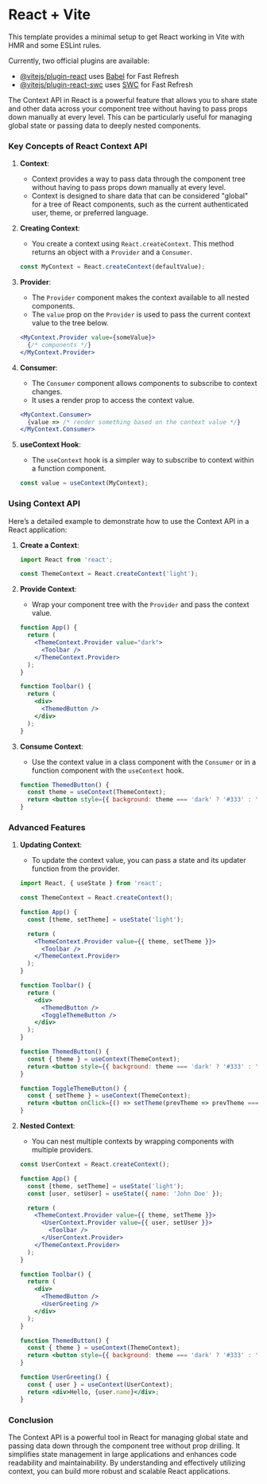 # React + Vite

This template provides a minimal setup to get React working in Vite with HMR and some ESLint rules.

Currently, two official plugins are available:

- [@vitejs/plugin-react](https://github.com/vitejs/vite-plugin-react/blob/main/packages/plugin-react/README.md) uses [Babel](https://babeljs.io/) for Fast Refresh
- [@vitejs/plugin-react-swc](https://github.com/vitejs/vite-plugin-react-swc) uses [SWC](https://swc.rs/) for Fast Refresh

The Context API in React is a powerful feature that allows you to share state and other data across your component tree without having to pass props down manually at every level. This can be particularly useful for managing global state or passing data to deeply nested components.

### Key Concepts of React Context API

1. **Context**:
   - Context provides a way to pass data through the component tree without having to pass props down manually at every level.
   - Context is designed to share data that can be considered "global" for a tree of React components, such as the current authenticated user, theme, or preferred language.

2. **Creating Context**:
   - You create a context using `React.createContext`. This method returns an object with a `Provider` and a `Consumer`.
   ```jsx
   const MyContext = React.createContext(defaultValue);
   ```

3. **Provider**:
   - The `Provider` component makes the context available to all nested components.
   - The `value` prop on the `Provider` is used to pass the current context value to the tree below.
   ```jsx
   <MyContext.Provider value={someValue}>
     {/* components */}
   </MyContext.Provider>
   ```

4. **Consumer**:
   - The `Consumer` component allows components to subscribe to context changes.
   - It uses a render prop to access the context value.
   ```jsx
   <MyContext.Consumer>
     {value => /* render something based on the context value */}
   </MyContext.Consumer>
   ```

5. **useContext Hook**:
   - The `useContext` hook is a simpler way to subscribe to context within a function component.
   ```jsx
   const value = useContext(MyContext);
   ```

### Using Context API

Here’s a detailed example to demonstrate how to use the Context API in a React application:

1. **Create a Context**:
   ```jsx
   import React from 'react';

   const ThemeContext = React.createContext('light');
   ```

2. **Provide Context**:
   - Wrap your component tree with the `Provider` and pass the context value.
   ```jsx
   function App() {
     return (
       <ThemeContext.Provider value="dark">
         <Toolbar />
       </ThemeContext.Provider>
     );
   }

   function Toolbar() {
     return (
       <div>
         <ThemedButton />
       </div>
     );
   }
   ```

3. **Consume Context**:
   - Use the context value in a class component with the `Consumer` or in a function component with the `useContext` hook.
   ```jsx
   function ThemedButton() {
     const theme = useContext(ThemeContext);
     return <button style={{ background: theme === 'dark' ? '#333' : '#CCC' }}>Themed Button</button>;
   }
   ```

### Advanced Features

1. **Updating Context**:
   - To update the context value, you can pass a state and its updater function from the provider.
   ```jsx
   import React, { useState } from 'react';

   const ThemeContext = React.createContext();

   function App() {
     const [theme, setTheme] = useState('light');

     return (
       <ThemeContext.Provider value={{ theme, setTheme }}>
         <Toolbar />
       </ThemeContext.Provider>
     );
   }

   function Toolbar() {
     return (
       <div>
         <ThemedButton />
         <ToggleThemeButton />
       </div>
     );
   }

   function ThemedButton() {
     const { theme } = useContext(ThemeContext);
     return <button style={{ background: theme === 'dark' ? '#333' : '#CCC' }}>Themed Button</button>;
   }

   function ToggleThemeButton() {
     const { setTheme } = useContext(ThemeContext);
     return <button onClick={() => setTheme(prevTheme => prevTheme === 'light' ? 'dark' : 'light')}>Toggle Theme</button>;
   }
   ```

2. **Nested Context**:
   - You can nest multiple contexts by wrapping components with multiple providers.
   ```jsx
   const UserContext = React.createContext();

   function App() {
     const [theme, setTheme] = useState('light');
     const [user, setUser] = useState({ name: 'John Doe' });

     return (
       <ThemeContext.Provider value={{ theme, setTheme }}>
         <UserContext.Provider value={{ user, setUser }}>
           <Toolbar />
         </UserContext.Provider>
       </ThemeContext.Provider>
     );
   }

   function Toolbar() {
     return (
       <div>
         <ThemedButton />
         <UserGreeting />
       </div>
     );
   }

   function ThemedButton() {
     const { theme } = useContext(ThemeContext);
     return <button style={{ background: theme === 'dark' ? '#333' : '#CCC' }}>Themed Button</button>;
   }

   function UserGreeting() {
     const { user } = useContext(UserContext);
     return <div>Hello, {user.name}</div>;
   }
   ```

### Conclusion

The Context API is a powerful tool in React for managing global state and passing data down through the component tree without prop drilling. It simplifies state management in large applications and enhances code readability and maintainability. By understanding and effectively utilizing context, you can build more robust and scalable React applications.